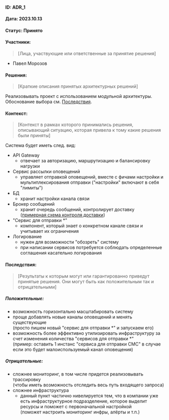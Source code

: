 #### ID: ADR_1

#### Дата: 2023.10.13

#### Статус: Принято

#### Участники:
> [Лица, участвующие или ответственные за принятие решения]
* Павел Морозов

#### Решения:
> [Краткие описания принятых архитектурных решений]

Реализовывать проект с использованием модульной архитектуры. Обоснование выбора см. [Последствия](#последствия).

#### Контекст:
> [Контекст в рамках которого принимались решения, описывающий ситуацию, которая привела к тому какие решения были приняты]

Система будет иметь след. вид:
* API Gateway
  * отвечает за авторизацию, маршрутизацию и балансировку нагрузки
* Сервис рассылки оповещений
  * управляет отправкой оповещений, вместе с фичами настройки и мультиплексирования отправки ("настройки" включают в себя "лимиты")
* БД
  * хранит настройки канала связи
* Брокер сообщений
  * хранит очередь сообщений, контролирует доставку\
    ([примерная схема контроля доставки](https://habr.com/ru/companies/domclick/articles/500978/))
* "Сервис для отправки *"
  * компонент, который знает о конкретном канале связи и учитывает их ограничения
* Логирование
  * нужен для возможности "обозреть" систему
  * при написании сервисов потребуется соблюдать определенные соглашения касательно логирования

#### Последствия:
> [Результаты к которым могут или гарантированно приведут принятые решения. Они могут быть как положительным так и отрицательными]

##### Положительные:
* возможность горизонтально масштабировать систему
* проще добавлять новые каналы оповещений и менять существующие\
  (просто пишем новый "сервис для отправки *" и запускаем его)
* возможность более эффективно утилизировать инфраструктуру за счет изменения количества "сервисов для отправки *"\
  (пример: оставить 1 инстанс "сервиса для отправки СМС" в случае если это будет малоиспользуемый канал оповещения)

##### Отрицательные:
* сложнее мониторинг, в том числе придется реализовывать трассировку\
(чтобы иметь возможность отследить весь путь входящего запроса)
* сложнее инфраструктура
  * данный пункт частично нивелируется тем, что в компании уже есть инфраструктурное подразделение, которое выделит ресурсы и поможет с первоначальной настройкой\
    (поможет настроить мониторинг инфры, алёрты и т.п.)
